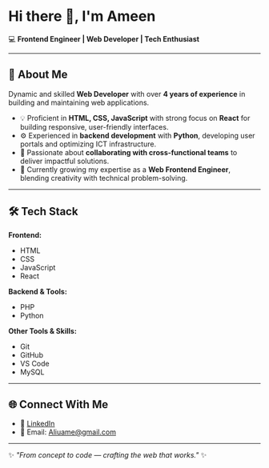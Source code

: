 # Hi there 👋, I'm Ameen  

💻 **Frontend Engineer | Web Developer | Tech Enthusiast**  

---

## 🚀 About Me  
Dynamic and skilled **Web Developer** with over **4 years of experience** in building and maintaining web applications.  
- 💡 Proficient in **HTML, CSS, JavaScript** with strong focus on **React** for building responsive, user-friendly interfaces.  
- ⚙️ Experienced in **backend development** with **Python**, developing user portals and optimizing ICT infrastructure.  
- 🤝 Passionate about **collaborating with cross-functional teams** to deliver impactful solutions.  
- 🎯 Currently growing my expertise as a **Web Frontend Engineer**, blending creativity with technical problem-solving.  

---
## 🛠️ Tech Stack  

**Frontend:**  
  - HTML  
  - CSS  
  - JavaScript  
  - React  

**Backend & Tools:**  
  - PHP  
  - Python  

  **Other Tools & Skills:**  
  - Git  
  - GitHub  
  - VS Code  
  - MySQL

---

## 🌐 Connect With Me  

- 💼 [LinkedIn](https://www.linkedin.com/in/aliu-ameen-abdulrahman-aa1651197/)  
- 📧 Email: Aliuame@gmail.com

---

✨ _"From concept to code — crafting the web that works."_ ✨  

 
